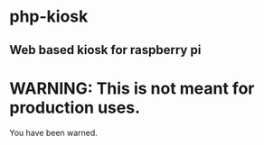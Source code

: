 # php-kiosk
Web based kiosk for raspberry pi
---

# WARNING: This is not meant for production uses.

You have been warned.
